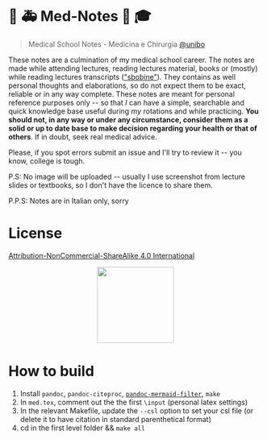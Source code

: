 # :hospital: :ambulance: Med-Notes :memo: :mortar_board:

> Medical School Notes - Medicina e Chirurgia [@unibo](https://corsi.unibo.it/magistralecu/MedicinaChirurgia/)

These notes are a culmination of my medical school career. The notes are made while attending lectures, reading lectures material, books or (mostly) while reading lectures transcripts (["sbobine"](https://www.futurimedici.com/index.php?option=com_kunena&view=topic&catid=5&id=21391&Itemid=1925)). They contains as well personal thoughts and elaborations, so do not expect them to be exact, reliable or in any way complete. These notes are meant for personal reference purposes only -- so that _I_ can have a simple, searchable and quick knowledge base useful during _my_ rotations and while practicing. __You should not, in any way or under any circumstance, consider them as a solid or up to date base to make decision regarding your health or that of others__. If in doubt, seek real medical advice.

Please, if you spot errors submit an issue and I'll try to review it -- you know, college is tough.

P.S: No image will be uploaded -- usually I use screenshot from lecture slides or textbooks, so I don't have the licence to share them.

P.P.S: Notes are in Italian only, sorry

# License
[Attribution-NonCommercial-ShareAlike 4.0 International](https://creativecommons.org/licenses/by-nc-sa/4.0/)

<p align="center">
<img src="https://mirrors.creativecommons.org/presskit/buttons/88x31/png/by-nc-sa.png" style="width:4cm" />
</p>

# How to build
1. Install `pandoc`, `pandoc-citeproc`, [`pandoc-mermaid-filter`](https://github.com/timofurrer/pandoc-mermaid-filter), `make`
2. In `med.tex`, comment out the the first `\input` (personal latex settings)
3. In the relevant Makefile, update the `--csl` option to set your csl file (or delete it to have citation in standard parenthetical format)
3. cd in the first level folder && `make all`
